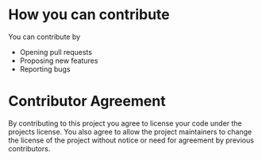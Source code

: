 # How you can contribute
You can contribute by
  - Opening pull requests
  - Proposing new features
  - Reporting bugs



# Contributor Agreement

By contributing to this project you agree to license your code under the projects license.
You also agree to allow the project maintainers to change the license of the project without notice or need for agreement by previous contributors.
